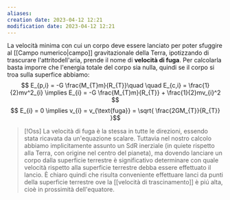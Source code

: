```yaml
---
aliases: 
creation date: 2023-04-12 12:21
modification date: 2023-04-12 12:21
---
```


La velocità minima con cui un corpo deve essere lanciato per poter sfuggire al [[Campo numerico|campo]] gravitazionale della Terra, ipotizzando di trascurare l'attritodell'aria, prende il nome di **velocità di fuga**.
Per calcolarla basta imporre che l'energia totale del corpo sia nulla, quindi se il corpo si troa sulla superfice abbiamo:
$$ E_{p,i} = -G \frac{M_{T}m}{R_{T}}\quad \quad E_{c,i} = \frac{1}{2}mv^2_{i} \implies E_{i} = -G \frac{M_{T}m}{R_{T}} + \frac{1}{2}mv_{i}^2 $$
$$ E_{i} = 0 \implies v_{i} = v_{\text{fuga}} = \sqrt{ \frac{2GM_{T}}{R_{T}} }$$

>[!Oss]
>La velocità di fuga è la stessa in tutte le direzioni, essendo stata ricavata da un'equazione scalare. Tuttavia nel nostro calcolo abbiamo implicitamente assunto un SdR inerziale (in quiete rispetto alla Terra, con origine nel centro del pianeta), ma dovendo lanciare un corpo dalla superficie terrestre è significativo determinare con quale velocità rispetto alla superficie terrestre debba essere effettuato il lancio. È chiaro quindi che risulta conveniente effettuare lanci da punti della superficie terrestre ove la [[velocità di trascinamento]] è piú alta, cioè in prossimità dell'equatore.